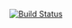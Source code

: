 [![Build Status](https://www.travis-ci.com/Slava1235/job4j_dreamjob.svg?branch=master)](https://www.travis-ci.com/Slava1235/job4j_dreamjob)

